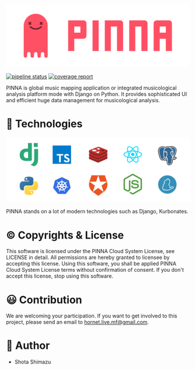 ![PINNA](./docs/assets/logo.png)

[![pipeline status](https://hplab.work/pinna-music/pinna-music/badges/master/pipeline.svg)](https://hplab.work/pinna-music/pinna-music/commits/master)
[![coverage report](https://hplab.work/pinna-music/pinna-music/badges/master/coverage.svg)](https://hplab.work/pinna-music/pinna-music/commits/master)

PINNA is global music mapping application or integrated musicological analysis platform mode with Django on Python.
It provides sophisticated UI and efficient huge data management for musicological analysis.

# 🎸  Technologies
![PINNA](./docs/assets/technologies.png)

PINNA stands on a lot of modern technologies such as Django, Kurbonates.

# ©  Copyrights & License
This software is licensed under the PINNA Cloud System License, see LICENSE in detail.
All permissions are hereby granted to licensee by accepting this license.
Using this software, you shall be applied PINNA Cloud System License terms without confirmation of consent.
If you don't accept this license, stop using this software.

# 😃  Contribution

We are welcoming your participation. If you want to get involved to this project, please send an email to [hornet.live.mf@gmail.com](mailto:hornet.live.mf@gmail.com).

# 🤪  Author

- Shota Shimazu
